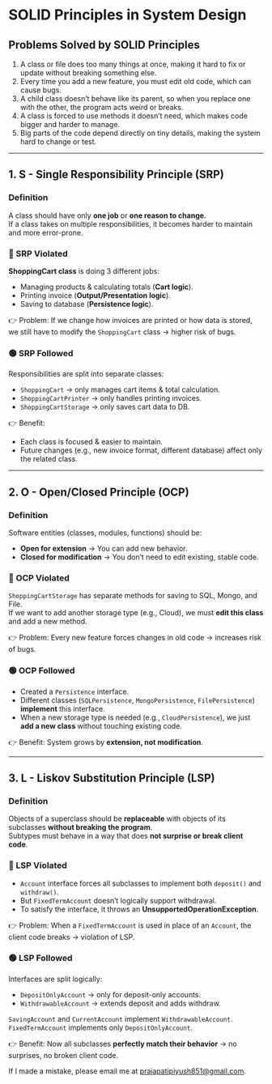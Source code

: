 # SOLID Principles in System Design

## Problems Solved by SOLID Principles
1. A class or file does too many things at once, making it hard to fix or update without breaking something else.  
2. Every time you add a new feature, you must edit old code, which can cause bugs.  
3. A child class doesn’t behave like its parent, so when you replace one with the other, the program acts weird or breaks.  
4. A class is forced to use methods it doesn’t need, which makes code bigger and harder to manage.  
5. Big parts of the code depend directly on tiny details, making the system hard to change or test.  

---

## 1. S - Single Responsibility Principle (SRP)

### Definition
A class should have only **one job** or **one reason to change**.  
If a class takes on multiple responsibilities, it becomes harder to maintain and more error-prone.

### 🔴 SRP Violated
**ShoppingCart class** is doing 3 different jobs:
- Managing products & calculating totals (**Cart logic**).
- Printing invoice (**Output/Presentation logic**).
- Saving to database (**Persistence logic**).

👉 Problem: If we change how invoices are printed or how data is stored, we still have to modify the `ShoppingCart` class → higher risk of bugs.

### 🟢 SRP Followed
Responsibilities are split into separate classes:
- `ShoppingCart` → only manages cart items & total calculation.  
- `ShoppingCartPrinter` → only handles printing invoices.  
- `ShoppingCartStorage` → only saves cart data to DB.  

👉 Benefit:
- Each class is focused & easier to maintain.  
- Future changes (e.g., new invoice format, different database) affect only the related class.  

---

## 2. O - Open/Closed Principle (OCP)

### Definition
Software entities (classes, modules, functions) should be:  
- **Open for extension** → You can add new behavior.  
- **Closed for modification** → You don’t need to edit existing, stable code.  

### 🔴 OCP Violated
`ShoppingCartStorage` has separate methods for saving to SQL, Mongo, and File.  
If we want to add another storage type (e.g., Cloud), we must **edit this class** and add a new method.  

👉 Problem: Every new feature forces changes in old code → increases risk of bugs.  

### 🟢 OCP Followed
- Created a `Persistence` interface.  
- Different classes (`SQLPersistence`, `MongoPersistence`, `FilePersistence`) **implement** this interface.  
- When a new storage type is needed (e.g., `CloudPersistence`), we just **add a new class** without touching existing code.  

👉 Benefit: System grows by **extension, not modification**.  

---

## 3. L - Liskov Substitution Principle (LSP)

### Definition
Objects of a superclass should be **replaceable** with objects of its subclasses **without breaking the program**.  
Subtypes must behave in a way that does **not surprise or break client code**.  

### 🔴 LSP Violated
- `Account` interface forces all subclasses to implement both `deposit()` and `withdraw()`.  
- But `FixedTermAccount` doesn’t logically support withdrawal.  
- To satisfy the interface, it throws an **UnsupportedOperationException**.  

👉 Problem: When a `FixedTermAccount` is used in place of an `Account`, the client code breaks → violation of LSP.  

### 🟢 LSP Followed
Interfaces are split logically:  
- `DepositOnlyAccount` → only for deposit-only accounts.  
- `WithdrawableAccount` → extends deposit and adds withdraw.  

`SavingAccount` and `CurrentAccount` implement `WithdrawableAccount`.  
`FixedTermAccount` implements only `DepositOnlyAccount`.  

👉 Benefit: Now all subclasses **perfectly match their behavior** → no surprises, no broken client code.  



If I made a mistake, please email me at prajapatipiyush851@gmail.com.